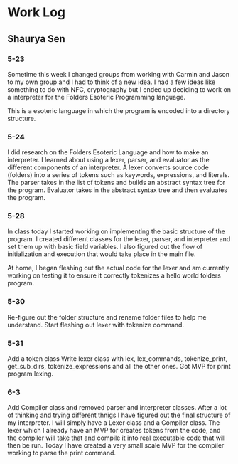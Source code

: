 # Work Log

## Shaurya Sen

### 5-23
Sometime this week I changed groups from working with Carmin and Jason to my own group and I had to think of a new idea. I had a few ideas like something to do with NFC, cryptography but I ended up deciding to work on a interpreter for the Folders Esoteric Programming language.

This is a esoteric language in which the program is encoded into a directory structure.

### 5-24
I did research on the Folders Esoteric Language and how to make an interpreter. I learned about using a lexer, parser, and evaluator as the different components of an interpreter.
A lexer converts source code (folders) into a series of tokens such as keywords, expressions, and literals.
The parser takes in the list of tokens and builds an abstract syntax tree for the program.
Evaluator takes in the abstract syntax tree and then evaluates the program.

### 5-28
In class today I started working on implementing the basic structure of the program. I created different classes for the lexer, parser, and interpreter and set them up with basic field variables. I also figured out the flow of initialization and execution that would take place in the main file.

At home, I began fleshing out the actual code for the lexer and am currently working on testing it to ensure it correctly tokenizes a hello world folders program.

### 5-30
Re-figure out the folder structure and rename folder files to help me understand. Start fleshing out lexer with tokenize command.


### 5-31
Add a token class
Write lexer class with lex, lex_commands, tokenize_print, get_sub_dirs, tokenize_expressions and all the other ones. Got MVP for print program lexing.

### 6-3
Add Compiler class and removed parser and interpreter classes. After a lot of thinking and trying different thnigs I have figured out the final structure of my interpreter. I will simply have a Lexer class and a Compiler class. The lexer which I already have an MVP for creates tokens from the code, and the compiler will take that and compile it into real executable code that will then be run. Today I have created a very small scale MVP for the compiler working to parse the print command.
